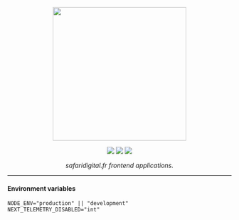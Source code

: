 <p align="center">
    <img width="300" src=".assets/logo-v1_full.svg">
</p>
<div align="center">
    <a href="https://github.com/SafariLib"><img src="https://img.shields.io/badge/SafariLib-yellow.svg"></a>
    <a href="https://puckeditor.com/docs"><img src="https://img.shields.io/badge/PUCK-0.15-white.svg"></a>
    <a href="https://nextjs.org/docs"><img src="https://img.shields.io/badge/NextJS-14-black.svg"></a>
</div>

<p align="center">
    <em>safaridigital.fr frontend applications.</em>
</p>

---

#### Environment variables

```
NODE_ENV="production" || "development"
NEXT_TELEMETRY_DISABLED="int"
```

